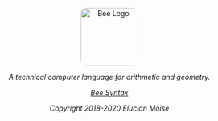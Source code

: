 <p align="center">
<a href="https://sagecode.net/bee" target="_blank" align="center">
<img src="https://sagecode.net/bee/img/bee.png" alt="Bee Logo" style="width:114px;border-radius:10px;" class="rounded"></img>
</a>
</p>

<p align="center"><i>A technical computer language for arithmetic and geometry.<i/></p>

<p align="center"> <a href="https://sagecode.net/bee/index.html">Bee Syntax</a></p>

<p align="center">
Copyright 2018-2020 Elucian Moise
</p>
